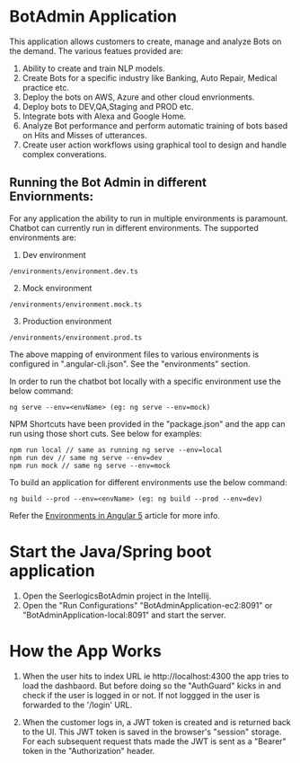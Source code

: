 # BotAdmin Application

This application allows customers to create, manage and analyze Bots on the demand. The various featues provided are:

1. Ability to create and train NLP models.
2. Create Bots for a specific industry like Banking, Auto Repair, Medical practice etc.
3. Deploy the bots on AWS, Azure and other cloud envrionments.
4. Deploy bots to DEV,QA,Staging and PROD etc.
5. Integrate bots with Alexa and Google Home.
6. Analyze Bot performance and perform automatic training of bots based on Hits and Misses of utterances.
7. Create user action workflows using graphical tool to design and handle complex converations.

## Running the Bot Admin in different Enviornments:

For any application the ability to run in multiple environments is paramount. Chatbot can currently run in different environments. The supported environments are:
1. Dev environment
```
/environments/environment.dev.ts
```
2. Mock environment
```
/environments/environment.mock.ts
```
3. Production environment
```
/environments/environment.prod.ts
```

The above mapping of environment files to various environments is configured in ".angular-cli.json". See the "environments" section.

In order to run the chatbot bot locally with a specific environment use the below command:
```
ng serve --env=<envName> (eg: ng serve --env=mock)
```

NPM Shortcuts have been provided in the "package.json" and the app can run using those short cuts. See below for examples:
```
npm run local // same as running ng serve --env=local
npm run dev // same ng serve --env=dev
npm run mock // same ng serve --env=mock
```

To build an application for different environments use the below command:
```
ng build --prod --env=<envName> (eg: ng build --prod --env=dev)
```

Refer the [Environments in Angular 5](https://medium.com/@onlyyprasanth/how-to-manage-multiple-environments-with-angular-cli-angular-2-to-5-aa68d557fa77) article for more info.

# Start the Java/Spring boot application
1. Open the SeerlogicsBotAdmin project in the Intellij.
2. Open the "Run Configurations" "BotAdminApplication-ec2:8091" or "BotAdminApplication-local:8091" and start the server.

# How the App Works

1. When the user hits to index URL ie http://localhost:4300 the app tries to load the dashbaord. But before doing so the "AuthGuard" kicks in and check if the user is logged in or not. If not loggged in the user is forwarded to the '/login' URL.
   
2. When the customer logs in, a JWT token is created and is returned back to the UI. This JWT token is saved in the browser's "session" storage. For each subsequent request thats made the JWT is sent as a "Bearer" token in the "Authorization" header.